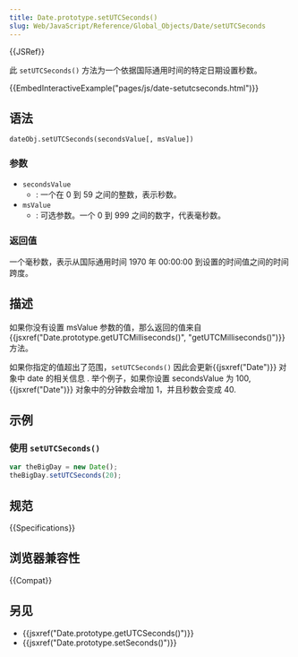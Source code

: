 ```yaml
---
title: Date.prototype.setUTCSeconds()
slug: Web/JavaScript/Reference/Global_Objects/Date/setUTCSeconds
---
```


{{JSRef}}

此 `setUTCSeconds()` 方法为一个依据国际通用时间的特定日期设置秒数。

{{EmbedInteractiveExample("pages/js/date-setutcseconds.html")}}

## 语法

```plain
dateObj.setUTCSeconds(secondsValue[, msValue])
```

### 参数

- `secondsValue`
  - : 一个在 0 到 59 之间的整数，表示秒数。
- `msValue`
  - : 可选参数。一个 0 到 999 之间的数字，代表毫秒数。

### 返回值

一个毫秒数，表示从国际通用时间 1970 年 00:00:00 到设置的时间值之间的时间跨度。

## 描述

如果你没有设置 msValue 参数的值，那么返回的值来自{{jsxref("Date.prototype.getUTCMilliseconds()", "getUTCMilliseconds()")}} 方法。

如果你指定的值超出了范围，`setUTCSeconds()` 因此会更新{{jsxref("Date")}} 对象中 date 的相关信息 . 举个例子，如果你设置 secondsValue 为 100, {{jsxref("Date")}} 对象中的分钟数会增加 1，并且秒数会变成 40.

## 示例

### 使用 `setUTCSeconds()`

```js
var theBigDay = new Date();
theBigDay.setUTCSeconds(20);
```

## 规范

{{Specifications}}

## 浏览器兼容性

{{Compat}}

## 另见

- {{jsxref("Date.prototype.getUTCSeconds()")}}
- {{jsxref("Date.prototype.setSeconds()")}}
